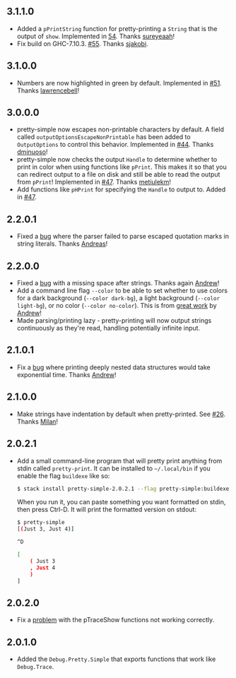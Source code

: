 
## 3.1.1.0

*   Added a `pPrintString` function for pretty-printing a `String` that is the
    output of `show`.  Implemented in
    [54](https://github.com/cdepillabout/pretty-simple/pull/54). Thanks
    [sureyeaah](https://github.com/sureyeaah)!
*   Fix build on GHC-7.10.3.
    [#55](https://github.com/cdepillabout/pretty-simple/pull/55).  Thanks
    [sjakobi](https://github.com/sjakobi).

## 3.1.0.0

*   Numbers are now highlighted in green by default.  Implemented in
    [#51](https://github.com/cdepillabout/pretty-simple/pull/51).
    Thanks [lawrencebell](https://github.com/lawrencebell)!

## 3.0.0.0

*   pretty-simple now escapes non-printable characters by default.  A field
    called `outputOptionsEscapeNonPrintable` has been added to `OutputOptions`
    to control this behavior.  Implemented in
    [#44](https://github.com/cdepillabout/pretty-simple/pull/44). Thanks
    [dminuoso](https://github.com/dminuoso)!
*   pretty-simple now checks the output `Handle` to determine whether to print
    in color when using functions like `pPrint`.  This makes it so that you
    can redirect output to a file on disk and still be able to read the
    output from `pPrint`!  Implemented in
    [#47](https://github.com/cdepillabout/pretty-simple/pull/47).  Thanks
    [metiulekm](https://github.com/metiulekm)!
*   Add functions like `pHPrint` for specifying the `Handle` to output to.
    Added in [#47](https://github.com/cdepillabout/pretty-simple/pull/47).

## 2.2.0.1
*   Fixed a [bug](https://github.com/cdepillabout/pretty-simple/pull/41) where
    the parser failed to parse escaped quotation marks in string literals.
    Thanks [Andreas](https://github.com/anka-213)!


## 2.2.0.0

*   Fixed a [bug](https://github.com/cdepillabout/pretty-simple/pull/33) with a
    missing space after strings.  Thanks again
    [Andrew](https://github.com/andrew-lei)!
*   Add a command line flag `--color` to be able to set whether to use colors for
    a dark background (`--color dark-bg`), a light background (`--color light-bg`),
    or no color (`--color no-color`).  This is from
    [great work](https://github.com/cdepillabout/pretty-simple/pull/35) by
    [Andrew](https://github.com/andrew-lei)!
*   Made parsing/printing lazy - pretty-printing will now output strings continuously
    as they're read, handling potentially infinite input.

## 2.1.0.1

*   Fix a [bug](https://github.com/cdepillabout/pretty-simple/pull/32) where
    printing deeply nested data structures would take exponential time.  Thanks
    [Andrew](https://github.com/andrew-lei)!

## 2.1.0.0

*   Make strings have indentation by default when pretty-printed.  See
    [#26](https://github.com/cdepillabout/pretty-simple/pull/26).  Thanks
    [Milan](https://github.com/Wizek)!

## 2.0.2.1

*   Add a small command-line program that will pretty print anything from stdin
    called `pretty-print`.  It can be installed to `~/.local/bin` if you enable
    the flag `buildexe` like so:

    ```sh
    $ stack install pretty-simple-2.0.2.1 --flag pretty-simple:buildexe
    ```

    When you run it, you can paste something you want formatted on stdin, then
    press <key>Ctrl</key>-<key>D</key>.  It will print the formatted version on
    stdout:

    ```sh
    $ pretty-simple
    [(Just 3, Just 4)]

    ^D

    [
        ( Just 3
        , Just 4
        )
    ]
    ```

## 2.0.2.0

*   Fix a [problem](https://github.com/cdepillabout/pretty-simple/pull/20) with
    the pTraceShow functions not working correctly.

## 2.0.1.0

*   Added the `Debug.Pretty.Simple` that exports functions that work like
    `Debug.Trace`.

